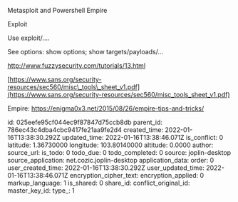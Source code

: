 Metasploit and Powershell Empire

Exploit

Use exploit/….

See options: show options; show targets/payloads/…

http://www.fuzzysecurity.com/tutorials/13.html

[https://www.sans.org/security-resources/sec560/misc\_tools\_sheet_v1.pdf](https://www.sans.org/security-resources/sec560/misc_tools_sheet_v1.pdf)

Empire: https://enigma0x3.net/2015/08/26/empire-tips-and-tricks/

id: 025eefe95cf044ec9f87847d75ccb8db
parent_id: 786ec43c4dba4cbc9417fe21aa9fe2d4
created_time: 2022-01-16T13:38:30.292Z
updated_time: 2022-01-16T13:38:46.071Z
is_conflict: 0
latitude: 1.36730000
longitude: 103.80140000
altitude: 0.0000
author: 
source_url: 
is_todo: 0
todo_due: 0
todo_completed: 0
source: joplin-desktop
source_application: net.cozic.joplin-desktop
application_data: 
order: 0
user_created_time: 2022-01-16T13:38:30.292Z
user_updated_time: 2022-01-16T13:38:46.071Z
encryption_cipher_text: 
encryption_applied: 0
markup_language: 1
is_shared: 0
share_id: 
conflict_original_id: 
master_key_id: 
type_: 1